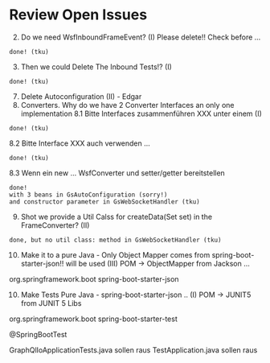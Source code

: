 
# Review Open Issues 

2. Do we need WsfInboundFrameEvent? (I)
Please delete!! Check before ... 
```
done! (tku)
```
3. Then we could Delete The Inbound Tests!? (I) 
```
done! (tku)
```
7. Delete Autoconfiguration (II) - Edgar 
8. Converters. Why do we have 2 Converter Interfaces an only one implementation
8.1 Bitte Interfaces zusammenführen XXX unter einem (I)
```
done! (tku)
```
8.2 Bitte Interface XXX auch verwenden ... 
```
done! (tku)
```
8.3 Wenn ein new ... WsfConverter und setter/getter bereitstellen 
```
done!
with 3 beans in GsAutoConfiguration (sorry!)
and constructor parameter in GsWebSocketHandler (tku)
```
9. Shot we provide a Util Calss for createData(Set<String> set) in the FrameConverter? (II)
```
done, but no util class: method in GsWebSocketHandler (tku)
```
10. Make it to a pure Java - Only Object Mapper comes from spring-boot-starter-json!! will be used (III)
POM ->  ObjectMapper from Jackson ... 

<dependency>
			<groupId>org.springframework.boot</groupId>
			<artifactId>spring-boot-starter-json</artifactId>
</dependency>

10. Make Tests Pure Java - spring-boot-starter-json .. (I) 
POM ->  JUNIT5 from JUNIT 5 Libs 

<dependency>
			<groupId>org.springframework.boot</groupId>
			<artifactId>spring-boot-starter-test</artifactId>
</dependency>

@SpringBootTest 

GraphQlIoApplicationTests.java	sollen raus
TestApplication.java sollen raus 
